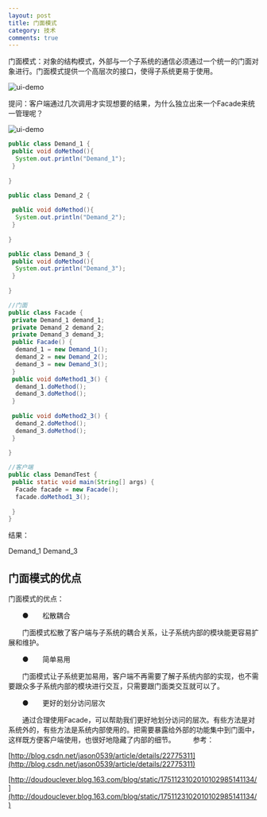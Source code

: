 ```yaml
---
layout: post
title: 门面模式
category: 技术
comments: true
---
```


门面模式：对象的结构模式，外部与一个子系统的通信必须通过一个统一的门面对象进行。门面模式提供一个高层次的接口，使得子系统更易于使用。

![ui-demo](http://static.oschina.net/uploads/space/2014/1202/193522_QcfL_1863482.jpg)

提问：客户端通过几次调用才实现想要的结果，为什么独立出来一个Facade来统一管理呢？

![ui-demo](http://static.oschina.net/uploads/space/2014/1202/193522_njvB_1863482.jpg)

```java
public class Demand_1 {
 public void doMethod(){
  System.out.println("Demand_1");
 }
  
}

public class Demand_2 {
  
 public void doMethod(){
  System.out.println("Demand_2");
 }
  
}

public class Demand_3 {
 public void doMethod(){
  System.out.println("Demand_3");
 }
  
}

//门面
public class Facade {
 private Demand_1 demand_1;
 private Demand_2 demand_2;
 private Demand_3 demand_3;
 public Facade() {
  demand_1 = new Demand_1();
  demand_2 = new Demand_2();
  demand_3 = new Demand_3();
 }
 public void doMethod1_3() {
  demand_1.doMethod();
  demand_3.doMethod();
 }
  
 public void doMethod2_3() {
  demand_2.doMethod();
  demand_3.doMethod();
 }
  
}

//客户端
public class DemandTest {
 public static void main(String[] args) {
  Facade facade = new Facade();
  facade.doMethod1_3();
   
 }
}
```

结果：

Demand_1
Demand_3

##  门面模式的优点

门面模式的优点：

　　●　　松散耦合

　　门面模式松散了客户端与子系统的耦合关系，让子系统内部的模块能更容易扩展和维护。

　　●　　简单易用

　　门面模式让子系统更加易用，客户端不再需要了解子系统内部的实现，也不需要跟众多子系统内部的模块进行交互，只需要跟门面类交互就可以了。

　　●　　更好的划分访问层次

　　通过合理使用Facade，可以帮助我们更好地划分访问的层次。有些方法是对系统外的，有些方法是系统内部使用的。把需要暴露给外部的功能集中到门面中，这样既方便客户端使用，也很好地隐藏了内部的细节。
　　
参考：

[http://blog.csdn.net/jason0539/article/details/22775311](http://blog.csdn.net/jason0539/article/details/22775311)

[http://doudouclever.blog.163.com/blog/static/1751123102010102985141134/](http://doudouclever.blog.163.com/blog/static/1751123102010102985141134/)
